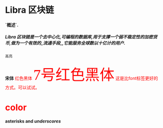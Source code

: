 <h1>Libra 区块链</h1>
<h4>`概述`.</h4>
<h5>Libra 区块链是一个去中心化,可编程的数据库,用于支撑一个弱不稳定性的加密货币,做为一个有效的_流通手段_,它能服务全球数以十亿计的用户.</h5>

`
高亮
`

**宋体**
<font face="黑体" color=red>红色黑体</font>
<font face="黑体" color=red size=7>7号红色黑体</font>
<span style="color:red;">这是比font标签更好的方式。可以试试。</span>
<h1 style="color:red;">color</h1>

**asterisks and _underscores_**

